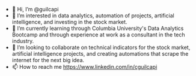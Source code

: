 - 👋 Hi, I’m @guilcapi
- 👀 I’m interested in data analytics, automation of projects, artificial intelligence, and investing in the stock market. 
- 🌱 I’m currently learning through Columbia University's Data Analytics Bootcamp and through experience at work as a consultant in the tech industry. 
- 💞️ I’m looking to collaborate on technical indicators for the stock market, artificial intelligence projects, and creating automations that scrape the internet for the next big idea.
- 📫 How to reach me https://www.linkedin.com/in/cguilcapi

<!---
guilcapi/guilcapi is a ✨ special ✨ repository because its `README.md` (this file) appears on your GitHub profile.
You can click the Preview link to take a look at your changes.
--->
